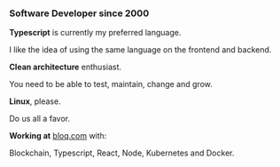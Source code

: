 ### Software Developer since 2000

**Typescript** is currently my preferred language.

I like the idea of using the same language on the frontend and backend.

**Clean architecture** enthusiast.

You need to be able to test, maintain, change and grow.

**Linux**, please.

Do us all a favor.

**Working at** [bloq.com](bloq.com) with:

Blockchain, Typescript, React, Node, Kubernetes and Docker.
